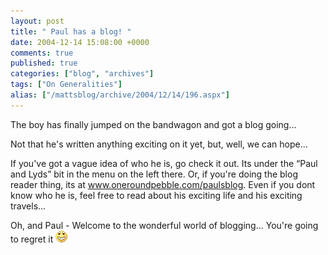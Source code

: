 ```yaml
---
layout: post
title: " Paul has a blog! "
date: 2004-12-14 15:08:00 +0000
comments: true
published: true
categories: ["blog", "archives"]
tags: ["On Generalities"]
alias: ["/mattsblog/archive/2004/12/14/196.aspx"]
---
```

<!-- more -->

<P>The boy has finally jumped on the bandwagon and got a blog going...</P>
 <P>Not that he's written anything exciting on it yet, but, well, we can hope...</P>
 <P>If you've got a vague idea of who he is, go check it out. Its under the &#8220;Paul and Lyds&#8221; bit in the menu on the left there. Or, if you're doing the blog reader thing, its at <A href="http://www.oneroundpebble.com/paulsblog">www.oneroundpebble.com/paulsblog</A>. Even if you dont know who he is, feel free to read about his exciting life and his exciting travels...</P>
 <P>Oh, and Paul - Welcome to the wonderful world of blogging... You're going to regret it <IMG alt=":D" class="emoticon" src="/images/emotions/emotion-2.gif" border=0></P>
